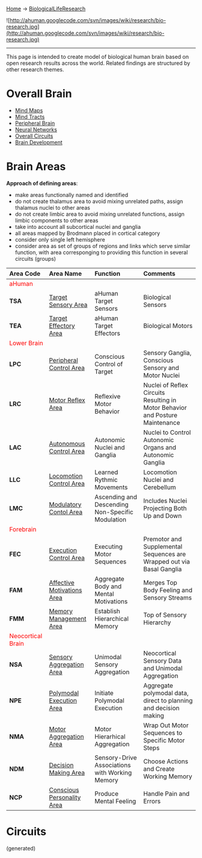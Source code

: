 [Home](Home.md) -> [BiologicalLifeResearch](BiologicalLifeResearch.md)

![http://ahuman.googlecode.com/svn/images/wiki/research/bio-research.jpg](http://ahuman.googlecode.com/svn/images/wiki/research/bio-research.jpg)

---


This page is intended to create model of biological human brain based on open research results across the world.
Related findings are structured by other research themes.



# Overall Brain #

  * [Mind Maps](OverallMindMaps.md)
  * [Mind Tracts](MindTracts.md)
  * [Peripheral Brain](PeripheralBrain.md)
  * [Neural Networks](OverallNeuralNetworks.md)
  * [Overall Circuits](OverallCircuits.md)
  * [Brain Development](OverallBrainDevelopment.md)

# Brain Areas #

**Approach of defining areas**:
  * make areas functionally named and identified
  * do not create thalamus area to avoid mixing unrelated paths, assign thalamus nuclei to other areas
  * do not create limbic area to avoid mixing unrelated functions, assign limbic components to other areas
  * take into account all subcortical nuclei and ganglia
  * all areas mapped by Brodmann placed in cortical category
  * consider only single left hemisphere
  * consider area as set of groups of regions and links which serve similar function, with area corresponging to providing this function in several circuits (groups)

| **Area Code** | **Area Name** | **Function** | **Comments** |
|:--------------|:--------------|:-------------|:-------------|
| <font color='red'>aHuman</font> |               |              |              |
| **TSA**       | [Target Sensory Area](BrainAreaTSA.md) | aHuman Target Sensors | Biological Sensors |
| **TEA**       | [Target Effectory Area](BrainAreaTEA.md) | aHuman Target Effectors | Biological Motors |
| <font color='red'>Lower Brain</font> |               |              |              |
| **LPC**       | [Peripheral Control Area](BrainAreaLPC.md) | Conscious Control of Target | Sensory Ganglia, Conscious Sensory and Motor Nuclei |
| **LRC**       | [Motor Reflex Area](BrainAreaLRC.md) | Reflexive Motor Behavior | Nuclei of Reflex Circuits Resulting in Motor Behavior and Posture Maintenance |
| **LAC**       | [Autonomous Control Area](BrainAreaLAC.md) | Autonomic Nuclei and Ganglia | Nuclei to Control Autonomic Organs and Autonomic Ganglia |
| **LLC**       | [Locomotion Control Area](BrainAreaLLC.md) | Learned Rythmic Movements | Locomotion Nuclei and Cerebellum |
| **LMC**       | [Modulatory Contol Area](BrainAreaLMC.md) | Ascending and Descending Non-Specific Modulation | Includes Nuclei Projecting Both Up and Down |
| <font color='red'>Forebrain</font> |               |              |              |
| **FEC**       | [Execution Control Area](BrainAreaFEC.md) | Executing Motor Sequences | Premotor and Supplemental Sequences are Wrapped out via Basal Ganglia |
| **FAM**       | [Affective Motivations Area](BrainAreaFAM.md) | Aggregate Body and Mental Motivations | Merges Top Body Feeling and Sensory Streams |
| **FMM**       | [Memory Management Area](BrainAreaFMM.md) | Establish Hierarchical Memory | Top of Sensory Hierarchy |
| <font color='red'>Neocortical Brain</font> |               |              |              |
| **NSA**       | [Sensory Aggregation Area](BrainAreaNSA.md) | Unimodal Sensory Aggregation | Neocortical Sensory Data and Unimodal Aggregation |
| **NPE**       | [Polymodal Execution Area](BrainAreaNPE.md) | Initiate Polymodal Execution | Aggregate polymodal data, direct to planning and decision making |
| **NMA**       | [Motor Aggregation Area](BrainAreaNMA.md) | Motor Hierarhical Aggregation | Wrap Out Motor Sequences to Specific Motor Steps |
| **NDM**       | [Decision Making Area](BrainAreaNDM.md) | Sensory-Drive Associations with Working Memory | Choose Actions and Create Working Memory |
| **NCP**       | [Conscious Personality Area](BrainAreaNCP.md) | Produce Mental Feeling | Handle Pain and Errors |

# Circuits #
(generated)

